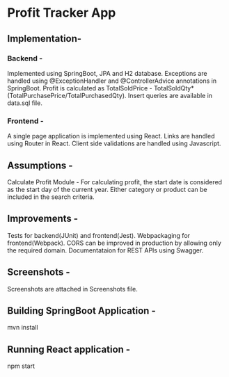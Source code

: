 # Profit Tracker App
## Implementation-

### Backend -
  Implemented using SpringBoot, JPA and H2 database.
  Exceptions are handled using @ExceptionHandler and @ControllerAdvice annotations in SpringBoot.
  Profit is calculated as TotalSoldPrice - TotalSoldQty*(TotalPurchasePrice/TotalPurchasedQty).
  Insert queries are available in data.sql file.
  
### Frontend -
  A single page application is implemented using React.
  Links are handled using Router in React.
  Client side validations are handled using Javascript.
  
## Assumptions -
Calculate Profit Module -
  For calculating profit, the start date is considered as the start day of the current year.
  Either category or product can be included in the search criteria.
   
## Improvements -
Tests for backend(JUnit) and frontend(Jest).
Webpackaging for frontend(Webpack).
CORS can be improved in production by allowing only the required domain.
Documentataion for REST APIs using Swagger.

## Screenshots -
Screenshots are attached in Screenshots file.

## Building SpringBoot Application -
mvn install

## Running React application -
npm start
